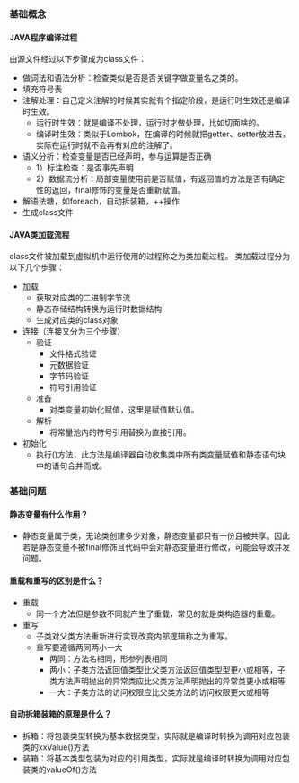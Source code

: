 ### 基础概念
#### JAVA程序编译过程
由源文件经过以下步骤成为class文件：
- 做词法和语法分析：检查类似是否是否关键字做变量名之类的。 
- 填充符号表 
- 注解处理：自己定义注解的时候其实就有个指定阶段，是运行时生效还是编译时生效。 
    - 运行时生效：就是编译不处理，运行时才做处理，比如切面啥的。 
    - 编译时生效：类似于Lombok，在编译的时候就把getter、setter放进去，实际在运行时就不会再有对应的注解了。 
- 语义分析：检查变量是否已经声明，参与运算是否正确 
    - 1）标注检查：是否事先声明 
    - 2）数据流分析：局部变量使用前是否赋值，有返回值的方法是否有确定性的返回，final修饰的变量是否重新赋值。 
- 解语法糖，如foreach，自动拆装箱，++操作 
- 生成class文件 

#### JAVA类加载流程
class文件被加载到虚拟机中运行使用的过程称之为类加载过程。
类加载过程分为以下几个步骤：
- 加载
  - 获取对应类的二进制字节流
  - 静态存储结构转换为运行时数据结构
  - 生成对应类的class对象
- 连接（连接又分为三个步骤）
  - 验证
    - 文件格式验证
    - 元数据验证
    - 字节码验证
    - 符号引用验证
  - 准备
    - 对类变量初始化赋值，这里是赋值默认值。
  - 解析
    - 将常量池内的符号引用替换为直接引用。
- 初始化
  - 执行<clinit>()方法，此方法是编译器自动收集类中所有类变量赋值和静态语句块中的语句合并而成。


### 基础问题
#### 静态变量有什么作用？
- 静态变量属于类，无论类创建多少对象，静态变量都只有一份且被共享。因此若是静态变量不被final修饰且代码中会对静态变量进行修改，可能会导致并发问题。

#### 重载和重写的区别是什么？
- 重载
  - 同一个方法但是参数不同就产生了重载，常见的就是类构造器的重载。
- 重写
  - 子类对父类方法重新进行实现改变内部逻辑称之为重写。
  - 重写要遵循两同两小一大
    - 两同：方法名相同，形参列表相同
    - 两小：子类方法返回值类型比父类方法返回值类型型更小或相等，子类方法声明抛出的异常类应比父类方法声明抛出的异常类更小或相等
    - 一大：子类方法的访问权限应比父类方法的访问权限更大或相等

#### 自动拆箱装箱的原理是什么？
- 拆箱：将包装类型转换为基本数据类型，实际就是编译时转换为调用对应包装类的xxValue()方法
- 装箱：将基本类型包装为对应的引用类型，实际就是编译时转换为调用对应包装类的valueOf()方法